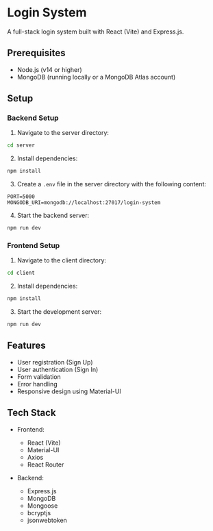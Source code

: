 # Login System

A full-stack login system built with React (Vite) and Express.js.

## Prerequisites

- Node.js (v14 or higher)
- MongoDB (running locally or a MongoDB Atlas account)

## Setup

### Backend Setup

1. Navigate to the server directory:
```bash
cd server
```

2. Install dependencies:
```bash
npm install
```

3. Create a `.env` file in the server directory with the following content:
```
PORT=5000
MONGODB_URI=mongodb://localhost:27017/login-system
```

4. Start the backend server:
```bash
npm run dev
```

### Frontend Setup

1. Navigate to the client directory:
```bash
cd client
```

2. Install dependencies:
```bash
npm install
```

3. Start the development server:
```bash
npm run dev
```

## Features

- User registration (Sign Up)
- User authentication (Sign In)
- Form validation
- Error handling
- Responsive design using Material-UI

## Tech Stack

- Frontend:
  - React (Vite)
  - Material-UI
  - Axios
  - React Router

- Backend:
  - Express.js
  - MongoDB
  - Mongoose
  - bcryptjs
  - jsonwebtoken 